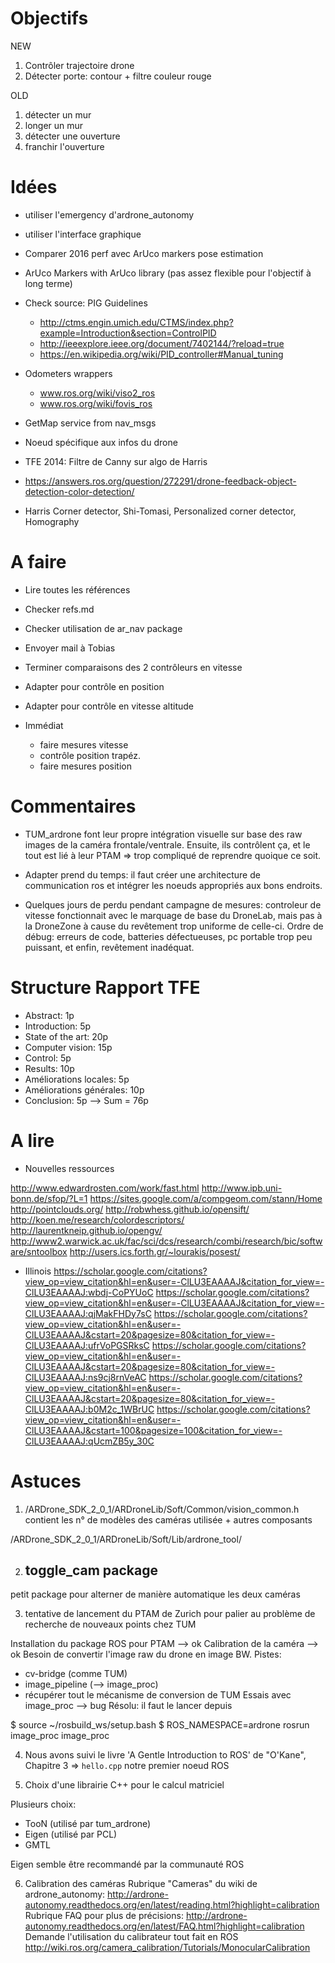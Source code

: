# Objectifs
NEW
1. Contrôler trajectoire drone
2. Détecter porte: contour + filtre couleur rouge

OLD
1. détecter un mur
2. longer un mur
3. détecter une ouverture
4. franchir l'ouverture

# Idées
- utiliser l'emergency d'ardrone_autonomy
- utiliser l'interface graphique
- Comparer 2016 perf avec ArUco markers pose estimation
- ArUco Markers with ArUco library (pas assez flexible pour l'objectif à long terme)
- Check source: PIG Guidelines
  - http://ctms.engin.umich.edu/CTMS/index.php?example=Introduction&section=ControlPID
  - http://ieeexplore.ieee.org/document/7402144/?reload=true
  - https://en.wikipedia.org/wiki/PID_controller#Manual_tuning

- Odometers wrappers
  - www.ros.org/wiki/viso2_ros
  - www.ros.org/wiki/fovis_ros

- GetMap service from nav_msgs
- Noeud spécifique aux infos du drone

- TFE 2014: Filtre de Canny sur algo de Harris
- https://answers.ros.org/question/272291/drone-feedback-object-detection-color-detection/
- Harris Corner detector, Shi-Tomasi, Personalized corner detector, Homography

# A faire
- Lire toutes les références
- Checker refs.md
- Checker utilisation de ar_nav package

- Envoyer mail à Tobias

- Terminer comparaisons des 2 contrôleurs en vitesse
- Adapter pour contrôle en position
- Adapter pour contrôle en vitesse altitude

- Immédiat
  - faire mesures vitesse
  - contrôle position trapéz.
  - faire mesures position

# Commentaires
- TUM_ardrone font leur propre intégration visuelle sur base des raw images de
la caméra frontale/ventrale. Ensuite, ils contrôlent ça, et le tout est lié à
leur PTAM => trop compliqué de reprendre quoique ce soit.

- Adapter prend du temps: il faut créer une architecture de communication ros 
et intégrer les noeuds appropriés aux bons endroits.

- Quelques jours de perdu pendant campagne de mesures: controleur de vitesse 
fonctionnait avec le marquage de base du DroneLab, mais pas à la DroneZone à
cause du revêtement trop uniforme de celle-ci. Ordre de débug: erreurs de code,
batteries défectueuses, pc portable trop peu puissant, et enfin, revêtement
inadéquat.

# Structure Rapport TFE
- Abstract: 1p
- Introduction: 5p
- State of the art: 20p
- Computer vision: 15p
- Control: 5p
- Results: 10p
- Améliorations locales: 5p
- Améliorations générales: 10p
- Conclusion: 5p
--> Sum = 76p

# A lire
- Nouvelles ressources

http://www.edwardrosten.com/work/fast.html
http://www.ipb.uni-bonn.de/sfop/?L=1
https://sites.google.com/a/compgeom.com/stann/Home
http://pointclouds.org/
http://robwhess.github.io/opensift/
http://koen.me/research/colordescriptors/
http://laurentkneip.github.io/opengv/
http://www2.warwick.ac.uk/fac/sci/dcs/research/combi/research/bic/software/sntoolbox
http://users.ics.forth.gr/~lourakis/posest/

- Illinois
https://scholar.google.com/citations?view_op=view_citation&hl=en&user=-ClLU3EAAAAJ&citation_for_view=-ClLU3EAAAAJ:wbdj-CoPYUoC
https://scholar.google.com/citations?view_op=view_citation&hl=en&user=-ClLU3EAAAAJ&citation_for_view=-ClLU3EAAAAJ:qjMakFHDy7sC
https://scholar.google.com/citations?view_op=view_citation&hl=en&user=-ClLU3EAAAAJ&cstart=20&pagesize=80&citation_for_view=-ClLU3EAAAAJ:ufrVoPGSRksC
https://scholar.google.com/citations?view_op=view_citation&hl=en&user=-ClLU3EAAAAJ&cstart=20&pagesize=80&citation_for_view=-ClLU3EAAAAJ:ns9cj8rnVeAC
https://scholar.google.com/citations?view_op=view_citation&hl=en&user=-ClLU3EAAAAJ&cstart=20&pagesize=80&citation_for_view=-ClLU3EAAAAJ:b0M2c_1WBrUC
https://scholar.google.com/citations?view_op=view_citation&hl=en&user=-ClLU3EAAAAJ&cstart=100&pagesize=100&citation_for_view=-ClLU3EAAAAJ:qUcmZB5y_30C

# Astuces
1. /ARDrone_SDK_2_0_1/ARDroneLib/Soft/Common/vision_common.h
contient les n° de modèles des caméras utilisée + autres composants

/ARDrone_SDK_2_0_1/ARDroneLib/Soft/Lib/ardrone_tool/

2. ## toggle_cam package
petit package pour alterner de manière automatique les deux caméras

3. tentative de lancement du PTAM de Zurich pour palier au problème de recherche de nouveaux points chez TUM

Installation du package ROS pour PTAM --> ok
Calibration de la caméra --> ok
Besoin de convertir l'image raw du drone en image BW. Pistes:
- cv-bridge (comme TUM)
- image_pipeline (--> image_proc)
- récupérer tout le mécanisme de conversion de TUM
Essais avec image_proc --> bug
Résolu: il faut le lancer depuis

$ source ~/rosbuild_ws/setup.bash
$ ROS_NAMESPACE=ardrone rosrun image_proc image_proc

4. Nous avons suivi le livre 'A Gentle Introduction to ROS' de "O'Kane", Chapitre 3 => `hello.cpp` notre premier noeud ROS

5. Choix d'une librairie C++ pour le calcul matriciel

Plusieurs choix:
 * TooN (utilisé par tum_ardrone)
 * Eigen (utilisé par PCL)
 * GMTL

Eigen semble être recommandé par la communauté ROS

6. Calibration des caméras
Rubrique "Cameras" du wiki de ardrone_autonomy:
    http://ardrone-autonomy.readthedocs.org/en/latest/reading.html?highlight=calibration
Rubrique FAQ pour plus de précisions:
    http://ardrone-autonomy.readthedocs.org/en/latest/FAQ.html?highlight=calibration
Demande l'utilisation du calibrateur tout fait en ROS
    http://wiki.ros.org/camera_calibration/Tutorials/MonocularCalibration

